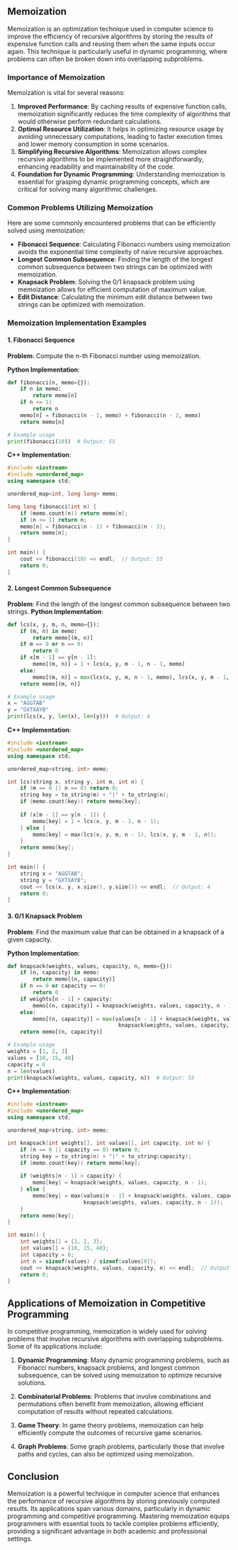 
## Memoization

Memoization is an optimization technique used in computer science to improve the efficiency of recursive algorithms by storing the results of expensive function calls and reusing them when the same inputs occur again. This technique is particularly useful in dynamic programming, where problems can often be broken down into overlapping subproblems.

### Importance of Memoization

Memoization is vital for several reasons:

1. **Improved Performance**: By caching results of expensive function calls, memoization significantly reduces the time complexity of algorithms that would otherwise perform redundant calculations.
2. **Optimal Resource Utilization**: It helps in optimizing resource usage by avoiding unnecessary computations, leading to faster execution times and lower memory consumption in some scenarios.
3. **Simplifying Recursive Algorithms**: Memoization allows complex recursive algorithms to be implemented more straightforwardly, enhancing readability and maintainability of the code.
4. **Foundation for Dynamic Programming**: Understanding memoization is essential for grasping dynamic programming concepts, which are critical for solving many algorithmic challenges.

### Common Problems Utilizing Memoization

Here are some commonly encountered problems that can be efficiently solved using memoization:

- **Fibonacci Sequence**: Calculating Fibonacci numbers using memoization avoids the exponential time complexity of naive recursive approaches.
- **Longest Common Subsequence**: Finding the length of the longest common subsequence between two strings can be optimized with memoization.
- **Knapsack Problem**: Solving the 0/1 knapsack problem using memoization allows for efficient computation of maximum value.
- **Edit Distance**: Calculating the minimum edit distance between two strings can be optimized with memoization.

### Memoization Implementation Examples

#### 1. **Fibonacci Sequence**

**Problem**: Compute the n-th Fibonacci number using memoization.

**Python Implementation**:
```python
def fibonacci(n, memo={}):
    if n in memo:
        return memo[n]
    if n <= 1:
        return n
    memo[n] = fibonacci(n - 1, memo) + fibonacci(n - 2, memo)
    return memo[n]

# Example usage
print(fibonacci(10))  # Output: 55
```

**C++ Implementation**:
```C++
#include <iostream>
#include <unordered_map>
using namespace std;

unordered_map<int, long long> memo;

long long fibonacci(int n) {
    if (memo.count(n)) return memo[n];
    if (n <= 1) return n;
    memo[n] = fibonacci(n - 1) + fibonacci(n - 2);
    return memo[n];
}

int main() {
    cout << fibonacci(10) << endl;  // Output: 55
    return 0;
}

```

#### 2. **Longest Common Subsequence**

**Problem**: Find the length of the longest common subsequence between two strings.
**Python Implementation**:
```python
def lcs(x, y, m, n, memo={}):
    if (m, n) in memo:
        return memo[(m, n)]
    if m == 0 or n == 0:
        return 0
    if x[m - 1] == y[n - 1]:
        memo[(m, n)] = 1 + lcs(x, y, m - 1, n - 1, memo)
    else:
        memo[(m, n)] = max(lcs(x, y, m, n - 1, memo), lcs(x, y, m - 1, n, memo))
    return memo[(m, n)]

# Example usage
x = "AGGTAB"
y = "GXTXAYB"
print(lcs(x, y, len(x), len(y)))  # Output: 4
```

**C++ Implementation**:
```C++
#include <iostream>
#include <unordered_map>
using namespace std;

unordered_map<string, int> memo;

int lcs(string x, string y, int m, int n) {
    if (m == 0 || n == 0) return 0;
    string key = to_string(m) + "|" + to_string(n);
    if (memo.count(key)) return memo[key];
    
    if (x[m - 1] == y[n - 1]) {
        memo[key] = 1 + lcs(x, y, m - 1, n - 1);
    } else {
        memo[key] = max(lcs(x, y, m, n - 1), lcs(x, y, m - 1, n));
    }
    return memo[key];
}

int main() {
    string x = "AGGTAB";
    string y = "GXTXAYB";
    cout << lcs(x, y, x.size(), y.size()) << endl;  // Output: 4
    return 0;
}
```


#### 3. **0/1 Knapsack Problem**

**Problem**: Find the maximum value that can be obtained in a knapsack of a given capacity.

**Python Implementation**:
```python
def knapsack(weights, values, capacity, n, memo={}):
    if (n, capacity) in memo:
        return memo[(n, capacity)]
    if n == 0 or capacity == 0:
        return 0
    if weights[n - 1] > capacity:
        memo[(n, capacity)] = knapsack(weights, values, capacity, n - 1, memo)
    else:
        memo[(n, capacity)] = max(values[n - 1] + knapsack(weights, values, capacity - weights[n - 1], n - 1, memo),
                                   knapsack(weights, values, capacity, n - 1, memo))
    return memo[(n, capacity)]

# Example usage
weights = [1, 2, 3]
values = [10, 15, 40]
capacity = 6
n = len(values)
print(knapsack(weights, values, capacity, n))  # Output: 55

```

**C++ Implementation**:
```C++
#include <iostream>
#include <unordered_map>
using namespace std;

unordered_map<string, int> memo;

int knapsack(int weights[], int values[], int capacity, int n) {
    if (n == 0 || capacity == 0) return 0;
    string key = to_string(n) + "|" + to_string(capacity);
    if (memo.count(key)) return memo[key];
    
    if (weights[n - 1] > capacity) {
        memo[key] = knapsack(weights, values, capacity, n - 1);
    } else {
        memo[key] = max(values[n - 1] + knapsack(weights, values, capacity - weights[n - 1], n - 1),
                        knapsack(weights, values, capacity, n - 1));
    }
    return memo[key];
}

int main() {
    int weights[] = {1, 2, 3};
    int values[] = {10, 15, 40};
    int capacity = 6;
    int n = sizeof(values) / sizeof(values[0]);
    cout << knapsack(weights, values, capacity, n) << endl;  // Output: 55
    return 0;
}

```

## Applications of Memoization in Competitive Programming

In competitive programming, memoization is widely used for solving problems that involve recursive algorithms with overlapping subproblems. Some of its applications include:

1. **Dynamic Programming**: Many dynamic programming problems, such as Fibonacci numbers, knapsack problems, and longest common subsequence, can be solved using memoization to optimize recursive solutions.

2. **Combinatorial Problems**: Problems that involve combinations and permutations often benefit from memoization, allowing efficient computation of results without repeated calculations.

3. **Game Theory**: In game theory problems, memoization can help efficiently compute the outcomes of recursive game scenarios.

4. **Graph Problems**: Some graph problems, particularly those that involve paths and cycles, can also be optimized using memoization.

## Conclusion

Memoization is a powerful technique in computer science that enhances the performance of recursive algorithms by storing previously computed results. Its applications span various domains, particularly in dynamic programming and competitive programming. Mastering memoization equips programmers with essential tools to tackle complex problems efficiently, providing a significant advantage in both academic and professional settings.

